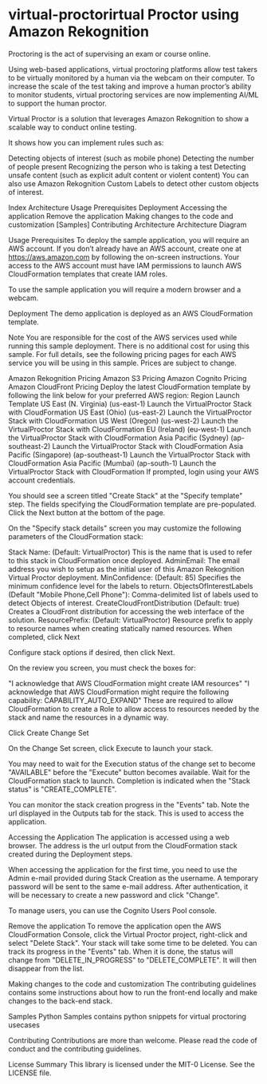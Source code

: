 # virtual-proctorirtual Proctor using Amazon Rekognition
Proctoring is the act of supervising an exam or course online.

Using web-based applications, virtual proctoring platforms allow test takers to be virtually monitored by a human via the webcam on their computer. To increase the scale of the test taking and improve a human proctor’s ability to monitor students, virtual proctoring services are now implementing AI/ML to support the human proctor.

Virtual Proctor is a solution that leverages Amazon Rekognition to show a scalable way to conduct online testing.

It shows how you can implement rules such as:

Detecting objects of interest (such as mobile phone)
Detecting the number of people present
Recognizing the person who is taking a test
Detecting unsafe content (such as explicit adult content or violent content)
You can also use Amazon Rekognition Custom Labels to detect other custom objects of interest.

Index
Architecture
Usage
Prerequisites
Deployment
Accessing the application
Remove the application
Making changes to the code and customization
[Samples]
Contributing
Architecture
Architecture Diagram

Usage
Prerequisites
To deploy the sample application, you will require an AWS account. If you don’t already have an AWS account, create one at https://aws.amazon.com by following the on-screen instructions. Your access to the AWS account must have IAM permissions to launch AWS CloudFormation templates that create IAM roles.

To use the sample application you will require a modern browser and a webcam.

Deployment
The demo application is deployed as an AWS CloudFormation template.

Note
You are responsible for the cost of the AWS services used while running this sample deployment. There is no additional cost for using this sample. For full details, see the following pricing pages for each AWS service you will be using in this sample. Prices are subject to change.

Amazon Rekognition Pricing
Amazon S3 Pricing
Amazon Cognito Pricing
Amazon CloudFront Pricing
Deploy the latest CloudFormation template by following the link below for your preferred AWS region:
Region	Launch Template
US East (N. Virginia) (us-east-1)	Launch the VirtualProctor Stack with CloudFormation
US East (Ohio) (us-east-2)	Launch the VirtualProctor Stack with CloudFormation
US West (Oregon) (us-west-2)	Launch the VirtualProctor Stack with CloudFormation
EU (Ireland) (eu-west-1)	Launch the VirtualProctor Stack with CloudFormation
Asia Pacific (Sydney) (ap-southeast-2)	Launch the VirtualProctor Stack with CloudFormation
Asia Pacific (Singapore) (ap-southeast-1)	Launch the VirtualProctor Stack with CloudFormation
Asia Pacific (Mumbai) (ap-south-1)	Launch the VirtualProctor Stack with CloudFormation
If prompted, login using your AWS account credentials.

You should see a screen titled "Create Stack" at the "Specify template" step. The fields specifying the CloudFormation template are pre-populated. Click the Next button at the bottom of the page.

On the "Specify stack details" screen you may customize the following parameters of the CloudFormation stack:

Stack Name: (Default: VirtualProctor) This is the name that is used to refer to this stack in CloudFormation once deployed.
AdminEmail: The email address you wish to setup as the initial user of this Amazon Rekognition Virtual Proctor deployment.
MinConfidence: (Default: 85) Specifies the minimum confidence level for the labels to return.
ObjectsOfInterestLabels (Default "Mobile Phone,Cell Phone"): Comma-delimited list of labels used to detect Objects of interest.
CreateCloudFrontDistribution (Default: true) Creates a CloudFront distribution for accessing the web interface of the solution.
ResourcePrefix: (Default: VirtualProctor) Resource prefix to apply to resource names when creating statically named resources.
When completed, click Next

Configure stack options if desired, then click Next.

On the review you screen, you must check the boxes for:

"I acknowledge that AWS CloudFormation might create IAM resources"
"I acknowledge that AWS CloudFormation might require the following capability: CAPABILITY_AUTO_EXPAND"
These are required to allow CloudFormation to create a Role to allow access to resources needed by the stack and name the resources in a dynamic way.

Click Create Change Set

On the Change Set screen, click Execute to launch your stack.

You may need to wait for the Execution status of the change set to become "AVAILABLE" before the "Execute" button becomes available.
Wait for the CloudFormation stack to launch. Completion is indicated when the "Stack status" is "CREATE_COMPLETE".

You can monitor the stack creation progress in the "Events" tab.
Note the url displayed in the Outputs tab for the stack. This is used to access the application.

Accessing the Application
The application is accessed using a web browser. The address is the url output from the CloudFormation stack created during the Deployment steps.

When accessing the application for the first time, you need to use the Admin e-mail provided during Stack Creation as the username. A temporary password will be sent to the same e-mail address. After authentication, it will be necessary to create a new password and click "Change".

To manage users, you can use the Cognito Users Pool console.

Remove the application
To remove the application open the AWS CloudFormation Console, click the Virtual Proctor project, right-click and select "Delete Stack". Your stack will take some time to be deleted. You can track its progress in the "Events" tab. When it is done, the status will change from "DELETE_IN_PROGRESS" to "DELETE_COMPLETE". It will then disappear from the list.

Making changes to the code and customization
The contributing guidelines contains some instructions about how to run the front-end locally and make changes to the back-end stack.

Samples
Python Samples contains python snippets for virtual proctoring usecases

Contributing
Contributions are more than welcome. Please read the code of conduct and the contributing guidelines.

License Summary
This library is licensed under the MIT-0 License. See the LICENSE file.
